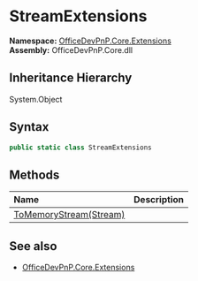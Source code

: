 # StreamExtensions
  

**Namespace:** [OfficeDevPnP.Core.Extensions](OfficeDevPnP.Core.Extensions.md)  
**Assembly:** OfficeDevPnP.Core.dll  
## Inheritance Hierarchy
System.Object  


## Syntax
```C#
public static class StreamExtensions
```
## Methods
|**Name**|**Description**|
|:-----|:-----|
| [ToMemoryStream(Stream)](OfficeDevPnP.Core.Extensions.StreamExtensions.b7fb4a7.md) | 
## See also
- [OfficeDevPnP.Core.Extensions](OfficeDevPnP.Core.Extensions.md)
